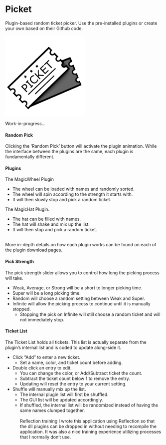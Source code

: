 # Picket
Plugin-based random ticket picker.
Use the pre-installed plugins or create your own based on their Github code.

![Icon](https://github.com/cloudd901/Picket/blob/master/Picket/picket.png)

Work-in-progress...


<h4>Random Pick</h4>
Clicking the ‘Random Pick’ button will activate the plugin animation. While the interface between the plugins are the same, each plugin is fundamentally different.
<br>
<h4>Plugins</h4>

The MagicWheel Plugin

- The wheel can be loaded with names and randomly sorted.
- The wheel will spin according to the strength it starts with.
- It will then slowly stop and pick a random ticket.

The MagicHat Plugin.

- The hat can be filled with names.
- The hat will shake and mix up the list.
- It will then stop and pick a random ticket.
<br>
More in-depth details on how each plugin works can be found on each of the plugin download pages.
<br>
<h4>Pick Strength</h4>
The pick strength slider allows you to control how long the picking process will take.

- Weak, Average, or Strong will be a short to longer picking time.
- Super will be a long picking time.
- Random will choose a random setting between Weak and Super.
- Infinite will allow the picking process to continue until it is manually stopped.
    - Stopping the pick on Infinite will still choose a random ticket and will not immediately stop.

<h4>Ticket List</h4>
The Ticket List holds all tickets. This list is actually separate from the plugin’s internal list and is coded to update along-side it.

- Click “Add” to enter a new ticket.
  - Set a name, color, and ticket count before adding.
- Double click an entry to edit.
  - You can change the color, or Add/Subtract ticket the count.
  - Subtract the ticket count below 1 to remove the entry.
  - Updating will reset the entry to your current setting.
- Shuffle will manually mix up the list.
  - The internal plugin list will first be shuffled.
  - The GUI list will be updated accordingly.
  - If shuffled, the internal list will be randomized instead of having the same names clumped together.
<br><br>
Reflection training
I wrote this application using Reflection so that the dll plugins can be dropped in without needing to recompile the application. It was also a nice training experience utilizing processes that I normally don’t use.
